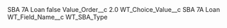 <?xml version="1.0" encoding="UTF-8"?>
<CustomMetadata xmlns="http://soap.sforce.com/2006/04/metadata" xmlns:xsi="http://www.w3.org/2001/XMLSchema-instance" xmlns:xsd="http://www.w3.org/2001/XMLSchema">
    <label>SBA 7A Loan</label>
    <protected>false</protected>
    <values>
        <field>Value_Order__c</field>
        <value xsi:type="xsd:double">2.0</value>
    </values>
    <values>
        <field>WT_Choice_Value__c</field>
        <value xsi:type="xsd:string">SBA 7A Loan</value>
    </values>
    <values>
        <field>WT_Field_Name__c</field>
        <value xsi:type="xsd:string">WT_SBA_Type</value>
    </values>
</CustomMetadata>
